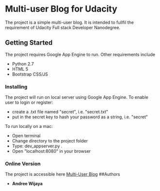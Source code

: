 # Multi-user Blog for Udacity
The project is a simple multi-user blog. It is intended to fullfil the requirement of Udacity Full stack Developer Nanodegree.

## Getting Started
The project requires Google App Engine to run. Other requirements include
- Python 2.7
- HTML 5
- Bootstrap CSS/JS

### Installing
The project will run on local server using Google App Engine.
To enable user to login or register:
- create a .txt file named "secret", i.e. "secret.txt"
- put in the secret key to hash your password as a string, i.e. "secret"

To run locally on a mac:
- Open terminal
- Change directory to the project folder
- Type: dev_appserver.py .
- Open "localhost:8080" in your browser

### Online Version
The project is accessible here [Multi-User Blog](https://homework-3-156804.appspot.com/)
##Authors
* **Andree Wijaya**
